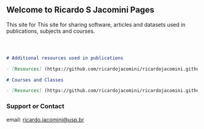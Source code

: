 ## Welcome to Ricardo S Jacomini Pages

This site for This site for sharing software, articles and datasets used in publications, subjects and courses.


```markdown



# Additional resources used in publications

- [Resources] (https://github.com/ricardojacomini/ricardojacomini.github.io/publications.md)

# Courses and Classes

- [Resources] (https://github.com/ricardojacomini/ricardojacomini.github.io/classes.md)
```





### Support or Contact

email: ricardo.jacomini@usp.br
